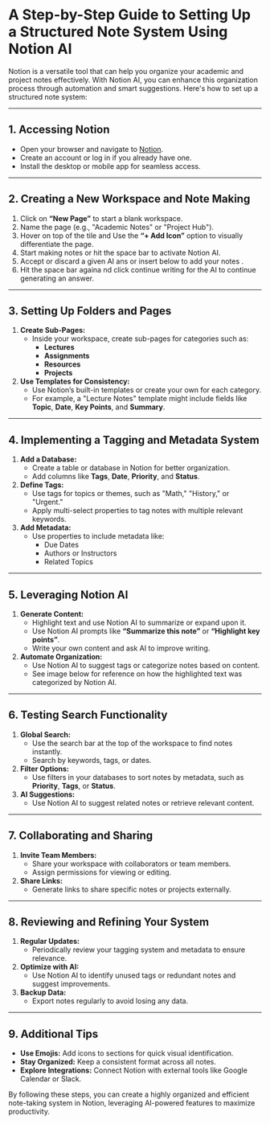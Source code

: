 # A Step-by-Step Guide to Setting Up a Structured Note System Using Notion AI

Notion is a versatile tool that can help you organize your academic and project notes effectively. With Notion AI, you can enhance this organization process through automation and smart suggestions. Here's how to set up a structured note system:

---

## **1. Accessing Notion**
- Open your browser and navigate to [Notion](https://www.notion.so/).
- Create an account or log in if you already have one.
- Install the desktop or mobile app for seamless access.

---

## **2. Creating a New Workspace and Note Making**
1. Click on **“New Page”** to start a blank workspace.
2. Name the page (e.g., "Academic Notes" or "Project Hub").
3. Hover on top of the tile and Use the **“+ Add Icon”** option to visually differentiate the page.
4. Start making notes or hit the space bar to activate Notion AI.
5. Accept or discard a given AI ans or insert below to add your notes .
6. Hit the space bar againa nd click continue writing for the AI to continue generating an answer.

---

## **3. Setting Up Folders and Pages**
1. **Create Sub-Pages:**
   - Inside your workspace, create sub-pages for categories such as:
     - **Lectures**
     - **Assignments**
     - **Resources**
     - **Projects**
2. **Use Templates for Consistency:**
   - Use Notion’s built-in templates or create your own for each category.
   - For example, a "Lecture Notes" template might include fields like **Topic**, **Date**, **Key Points**, and **Summary**.

---

## **4. Implementing a Tagging and Metadata System**
1. **Add a Database:**
   - Create a table or database in Notion for better organization.
   - Add columns like **Tags**, **Date**, **Priority**, and **Status**.
2. **Define Tags:**
   - Use tags for topics or themes, such as "Math," "History," or "Urgent."
   - Apply multi-select properties to tag notes with multiple relevant keywords.
3. **Add Metadata:**
   - Use properties to include metadata like:
     - Due Dates
     - Authors or Instructors
     - Related Topics

---

## **5. Leveraging Notion AI**
1. **Generate Content:**
   - Highlight text and use Notion AI to summarize or expand upon it.
   - Use Notion AI prompts like **“Summarize this note”** or **“Highlight key points”**.
   - Write your own content and ask AI to improve writing.
2. **Automate Organization:**
   - Use Notion AI to suggest tags or categorize notes based on content.
   - See image below for reference on how the highlighted text was categorized by Notion AI.

---

## **6. Testing Search Functionality**
1. **Global Search:**
   - Use the search bar at the top of the workspace to find notes instantly.
   - Search by keywords, tags, or dates.
2. **Filter Options:**
   - Use filters in your databases to sort notes by metadata, such as **Priority**, **Tags**, or **Status**.
3. **AI Suggestions:**
   - Use Notion AI to suggest related notes or retrieve relevant content.

---

## **7. Collaborating and Sharing**
1. **Invite Team Members:**
   - Share your workspace with collaborators or team members.
   - Assign permissions for viewing or editing.
2. **Share Links:**
   - Generate links to share specific notes or projects externally.

---

## **8. Reviewing and Refining Your System**
1. **Regular Updates:**
   - Periodically review your tagging system and metadata to ensure relevance.
2. **Optimize with AI:**
   - Use Notion AI to identify unused tags or redundant notes and suggest improvements.
3. **Backup Data:**
   - Export notes regularly to avoid losing any data.

---

## **9. Additional Tips**
- **Use Emojis:** Add icons to sections for quick visual identification.
- **Stay Organized:** Keep a consistent format across all notes.
- **Explore Integrations:** Connect Notion with external tools like Google Calendar or Slack.

By following these steps, you can create a highly organized and efficient note-taking system in Notion, leveraging AI-powered features to maximize productivity.
